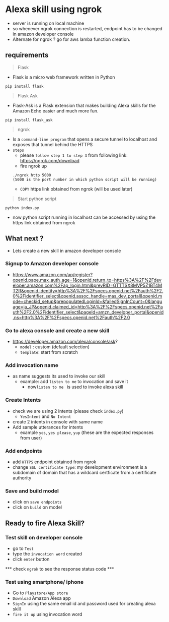 # Alexa skill using ngrok
*  server is running on local machine
*  so whenever ngrok connection is restarted, endpoint has to be changed in amazon developer console
*  Alternate for ngrok ? go for  aws lamba function creation. 
## requirements
> Flask 
- Flask is a micro web framework written in Python
```
pip install flask
```
> Flask Ask
- Flask-Ask is a Flask extension that makes building Alexa skills for the Amazon Echo easier and much more fun.
```
pip install flask_ask
```

> ngrok
- Is a `command-line program` that opens a secure tunnel to localhost and exposes that tunnel behind the HTTPS
- `steps`
    - please `follow step 1 to step 3` from following link:
      https://ngrok.com/download
    - fire ngrok up
    ```
    ./ngrok http 5000 
    (5000 is the port number in which python script will be running)
    ```
    * `COPY` https link obtained from ngrok (will be used later)


> Start python script
```
python index.py
```
* now python script running in localhost can be accessed by using the https link obtained from ngrok

## What next ?
- Lets create a new skill in amazon developer console

### Signup to Amazon developer console
* https://www.amazon.com/ap/register?openid.pape.max_auth_age=1&openid.return_to=https%3A%2F%2Fdeveloper.amazon.com%2Fap_login.html&prevRID=GTTTSX8MVP5Z1BT4MT2R&openid.identity=http%3A%2F%2Fspecs.openid.net%2Fauth%2F2.0%2Fidentifier_select&openid.assoc_handle=mas_dev_portal&openid.mode=checkid_setup&prepopulatedLoginId=&failedSignInCount=0&language=ja_JP&openid.claimed_id=http%3A%2F%2Fspecs.openid.net%2Fauth%2F2.0%2Fidentifier_select&pageId=amzn_developer_portal&openid.ns=http%3A%2F%2Fspecs.openid.net%2Fauth%2F2.0
### Go to alexa console and create a new skill
* https://developer.amazon.com/alexa/console/ask?
    * `model` : custom (default selection)
    * `template`: start from scratch
### Add invocation name
* as name suggests its used to invoke our skill 
    * example: add `listen to me` to invocation and save it
        * now`listen to me ` is used to invoke alexa skill
 
### Create Intents
* check we are using 2 intents (please check `index.py`)
    * `YesIntent` and `No Intent`
* create 2 intents in console with same name 
* Add sample utterances for intents
    * example `yes`, `yes please`, `yup` (these are the expected responses from user)

### Add endpoints
* add `HTTPS` endpoint obtained from ngrok 
* change `SSL certificate type`: my development environment is a subdomain of domain that has a wildcard certficate from a certificate authority

### Save and build model 
* click on `save endpoints` 
* click on `build` on model

## Ready to fire Alexa Skill?

### Test skill on developer console
- go to `Test`
- type the `invocation word` created 
- click `enter` button 

*** check `ngrok` to see the response status code *** 

### Test using smartphone/ iphone
- Go to `Playstore/App store` 
- `Download` Amazon Alexa app
- `SignIn` using the same email id and password used for creating alexa skill
- `fire it up` using invocation word




